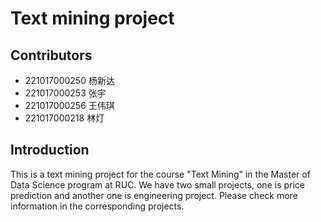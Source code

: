 # Text mining project

## Contributors
- 221017000250 杨新达
- 221017000253 张宇
- 221017000256 王伟琪
- 221017000218 林灯

## Introduction
This is a text mining project for the course "Text Mining" in the Master of Data Science program at RUC. We have two small projects, one is price prediction and another one is engineering project.
Please check more information in the corresponding projects.

